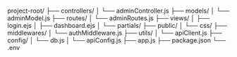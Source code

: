 project-root/
├── controllers/
│   └── adminController.js
├── models/
│   └── adminModel.js
├── routes/
│   └── adminRoutes.js
├── views/
│   ├── login.ejs
│   ├── dashboard.ejs
│   └── partials/
├── public/
│   └── css/
├── middlewares/
│   └── authMiddleware.js
├── utils/
│   └── apiClient.js
├── config/
│   └── db.js
│   └── apiConfig.js
├── app.js
├── package.json
└── .env

